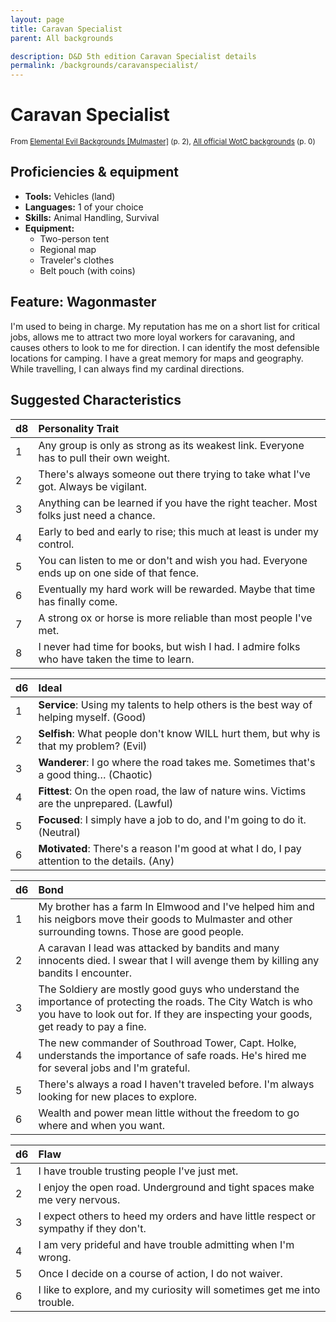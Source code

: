 ```yaml
---
layout: page
title: Caravan Specialist
parent: All backgrounds

description: D&D 5th edition Caravan Specialist details
permalink: /backgrounds/caravanspecialist/
---
```

# Caravan Specialist

<small>From <a target="_blank" href="https://dndadventurersleague.org/wp-content/uploads/2015/04/Mulmaster-Bonds-and-Backgrounds.pdf">Elemental Evil Backgrounds [Mulmaster]</a> (p. 2), <a target="_blank" href="https://flapkan.com/faq#What-is-the-source-All-official-WotC-backgrounds-and-how-does-it-work">All official WotC backgrounds</a> (p. 0)</small>


## Proficiencies & equipment

- **Tools:** Vehicles (land)
- **Languages:** 1 of your choice
- **Skills:** Animal Handling, Survival
- **Equipment:** 
  - Two-person tent
  - Regional map
  - Traveler's clothes
  - Belt pouch (with coins)

## Feature: Wagonmaster


I'm used to being in charge. My reputation has me on a short list for critical jobs, allows me to attract two more loyal workers for caravaning, and causes others to look to me for direction. I can identify the most defensible locations for camping. I have a great memory for maps and geography. While travelling, I can always find my cardinal directions.

## Suggested Characteristics


| d8 | Personality Trait |
|:----------------------------|:------------------|
| 1 | Any group is only as strong as its weakest link. Everyone has to pull their own weight. |
| 2 | There's always someone out there trying to take what I've got. Always be vigilant. |
| 3 | Anything can be learned if you have the right teacher. Most folks just need a chance. |
| 4 | Early to bed and early to rise; this much at least is under my control. |
| 5 | You can listen to me or don't and wish you had. Everyone ends up on one side of that fence. |
| 6 | Eventually my hard work will be rewarded. Maybe that time has finally come. |
| 7 | A strong ox or horse is more reliable than most people I've met. |
| 8 | I never had time for books, but wish I had. I admire folks who have taken the time to learn. |

| d6 | Ideal |
|:----------------------------|:------|
| 1 | **Service**: Using my talents to help others is the best way of helping myself. (Good) |
| 2 | **Selfish**: What people don't know WILL hurt them, but why is that my problem? (Evil) |
| 3 | **Wanderer**: I go where the road takes me. Sometimes that's a good thing… (Chaotic) |
| 4 | **Fittest**: On the open road, the law of nature wins. Victims are the unprepared. (Lawful) |
| 5 | **Focused**: I simply have a job to do, and I'm going to do it. (Neutral) |
| 6 | **Motivated**: There's a reason I'm good at what I do, I pay attention to the details. (Any) |

| d6 | Bond |
|:----------------------------|:------------------|
| 1 | My brother has a farm In Elmwood and I've helped him and his neigbors move their goods to Mulmaster and other surrounding towns. Those are good people. |
| 2 | A caravan I lead was attacked by bandits and many innocents died. I swear that I will avenge them by killing any bandits I encounter. |
| 3 | The Soldiery are mostly good guys who understand the importance of protecting the roads. The City Watch is who you have to look out for. If they are inspecting your goods, get ready to pay a fine. |
| 4 | The new commander of Southroad Tower, Capt. Holke, understands the importance of safe roads. He's hired me for several jobs and I'm grateful. |
| 5 | There's always a road I haven't traveled before. I'm always looking for new places to explore. |
| 6 | Wealth and power mean little without the freedom to go where and when you want. |

| d6 | Flaw |
|:----------------------------|:------------------|
| 1 | I have trouble trusting people I've just met. |
| 2 | I enjoy the open road. Underground and tight spaces make me very nervous. |
| 3 | I expect others to heed my orders and have little respect or sympathy if they don't. |
| 4 | I am very prideful and have trouble admitting when I'm wrong. |
| 5 | Once I decide on a course of action, I do not waiver. |
| 6 | I like to explore, and my curiosity will sometimes get me into trouble. |